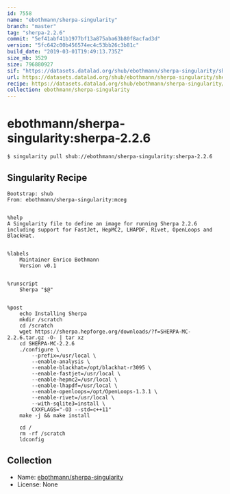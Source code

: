 ```yaml
---
id: 7558
name: "ebothmann/sherpa-singularity"
branch: "master"
tag: "sherpa-2.2.6"
commit: "5ef41abf41b1977bf13a875aba63b80f8acfad3d"
version: "5fc642c00b456574ec4c53bb26c3b81c"
build_date: "2019-03-01T19:49:13.735Z"
size_mb: 3529
size: 796880927
sif: "https://datasets.datalad.org/shub/ebothmann/sherpa-singularity/sherpa-2.2.6/2019-03-01-5ef41abf-5fc642c0/5fc642c00b456574ec4c53bb26c3b81c.simg"
url: https://datasets.datalad.org/shub/ebothmann/sherpa-singularity/sherpa-2.2.6/2019-03-01-5ef41abf-5fc642c0/
recipe: https://datasets.datalad.org/shub/ebothmann/sherpa-singularity/sherpa-2.2.6/2019-03-01-5ef41abf-5fc642c0/Singularity
collection: ebothmann/sherpa-singularity
---
```


# ebothmann/sherpa-singularity:sherpa-2.2.6

```bash
$ singularity pull shub://ebothmann/sherpa-singularity:sherpa-2.2.6
```

## Singularity Recipe

```singularity
Bootstrap: shub
From: ebothmann/sherpa-singularity:mceg


%help
A Singularity file to define an image for running Sherpa 2.2.6
including support for FastJet, HepMC2, LHAPDF, Rivet, OpenLoops and
BlackHat.


%labels
    Maintainer Enrico Bothmann
    Version v0.1


%runscript
    Sherpa "$@"


%post
    echo Installing Sherpa
    mkdir /scratch
    cd /scratch
    wget https://sherpa.hepforge.org/downloads/?f=SHERPA-MC-2.2.6.tar.gz -O- | tar xz
    cd SHERPA-MC-2.2.6
    ./configure \
        --prefix=/usr/local \
        --enable-analysis \
        --enable-blackhat=/opt/blackhat-r3095 \
        --enable-fastjet=/usr/local \
        --enable-hepmc2=/usr/local \
        --enable-lhapdf=/usr/local \
        --enable-openloops=/opt/OpenLoops-1.3.1 \
        --enable-rivet=/usr/local \
        --with-sqlite3=install \
        CXXFLAGS="-O3 --std=c++11"
    make -j && make install

    cd /
    rm -rf /scratch
    ldconfig
```

## Collection

 - Name: [ebothmann/sherpa-singularity](https://github.com/ebothmann/sherpa-singularity)
 - License: None


